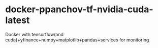 # docker-ppanchov-tf-nvidia-cuda-latest
Docker with tensorflow(and cuda)+yfinance+numpy+matplotlib+pandas+services for monitoring
